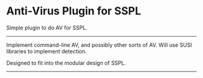 # Anti-Virus Plugin for SSPL

Simple plugin to do AV for SSPL.

----

Implement command-line AV, and possibly other sorts of AV.
Will use SUSI libraries to implement detection.

Designed to fit into the modular design of SSPL.


----

